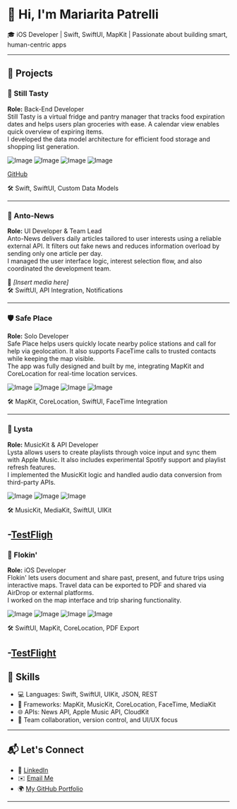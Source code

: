 # 👋 Hi, I'm Mariarita Patrelli

🎓 iOS Developer | Swift, SwiftUI, MapKit | Passionate about building smart, human-centric apps

---

## 🚀 Projects

### 🧊 Still Tasty
**Role:** Back-End Developer  
Still Tasty is a virtual fridge and pantry manager that tracks food expiration dates and helps users plan groceries with ease. A calendar view enables quick overview of expiring items.  
I developed the data model architecture for efficient food storage and shopping list generation.

![Image](https://github.com/user-attachments/assets/a424c092-5c8c-4f1e-bc0b-ea14aa37d906) ![Image](https://github.com/user-attachments/assets/deb9b38a-1f7a-4811-a6bc-bc689829626a)
![Image](https://github.com/user-attachments/assets/5feda80f-fc8c-49f9-8ac7-fd582697b847) ![Image](https://github.com/user-attachments/assets/4477adef-8dec-409f-89e5-04a8716fe086)

[GitHub](https://github.com/MariaritaPatrelli/Still-Tasty-Organise-your-Food)


🛠️ Swift, SwiftUI, Custom Data Models

---

### 📰 Anto-News
**Role:** UI Developer & Team Lead  
Anto-News delivers daily articles tailored to user interests using a reliable external API. It filters out fake news and reduces information overload by sending only one article per day.  
I managed the user interface logic, interest selection flow, and also coordinated the development team.

📸 *[Insert media here]*  
🛠️ SwiftUI, API Integration, Notifications

---

### 🛡️ Safe Place
**Role:** Solo Developer  
Safe Place helps users quickly locate nearby police stations and call for help via geolocation. It also supports FaceTime calls to trusted contacts while keeping the map visible.  
The app was fully designed and built by me, integrating MapKit and CoreLocation for real-time location services.

![Image](https://github.com/user-attachments/assets/926d0312-7b2f-491b-b637-df9193459edf) ![Image](https://github.com/user-attachments/assets/c858f06a-c80c-48ed-a111-e0e9616b2d6e) 
![Image](https://github.com/user-attachments/assets/fe89ce92-61fc-481d-8f3e-9b6b33d735d5) ![Image](https://github.com/user-attachments/assets/bf74c2a0-5cd0-4c35-849f-fd2360790eb0) 


🛠️ MapKit, CoreLocation, SwiftUI, FaceTime Integration

---

### 🎵 Lysta
**Role:** MusicKit & API Developer  
Lysta allows users to create playlists through voice input and sync them with Apple Music. It also includes experimental Spotify support and playlist refresh features.  
I implemented the MusicKit logic and handled audio data conversion from third-party APIs.

![Image](https://github.com/user-attachments/assets/555bd168-7eb0-44b5-9247-454d38611f16) ![Image](https://github.com/user-attachments/assets/d915bc2d-3e0d-4f33-8f15-82b63a3786b2) ![Image](https://github.com/user-attachments/assets/0db48ae2-4330-482f-b6c9-cd5fce48d9ff)


🛠️ MusicKit, MediaKit, SwiftUI, UIKit


-[TestFligh](https://testflight.apple.com/join/N46wXDSa)
---

### 🧳 Flokin'
**Role:** iOS Developer  
Flokin' lets users document and share past, present, and future trips using interactive maps. Travel data can be exported to PDF and shared via AirDrop or external platforms.  
I worked on the map interface and trip sharing functionality.

![Image](https://github.com/user-attachments/assets/6405793b-9297-4e30-b0f9-9c32f2d5a7cf)
![Image](https://github.com/user-attachments/assets/05ceb2ab-9391-4329-99f6-569dee9c63c8)
![Image](https://github.com/user-attachments/assets/4fe25308-a733-4c00-9d39-a2639e5833aa)
![Image](https://github.com/user-attachments/assets/8eadfb91-e129-4528-be9d-047f98fc1551)


🛠️ SwiftUI, MapKit, CoreLocation, PDF Export


-[TestFlight](https://testflight.apple.com/join/N46wXDSa)
---

## 💼 Skills

- 💻 Languages: Swift, SwiftUI, UIKit, JSON, REST
- 📍 Frameworks: MapKit, MusicKit, CoreLocation, FaceTime, MediaKit
- 🌐 APIs: News API, Apple Music API, CloudKit
- 👥 Team collaboration, version control, and UI/UX focus

---

## 📬 Let's Connect

- 💼 [LinkedIn](https://www.linkedin.com/in/mariarita-patrelli-03709a364/)
- ✉️ [Email Me](mariaritapatrelli@gmail.com)
- 🌍 [My GitHub Portfolio](https://github.com/MariaritaPatrelli)

---
